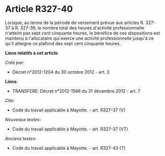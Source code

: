 # Article R327-40

Lorsque, au terme de la période de versement prévue aux articles R. 327-37 à R. 327-39, le nombre total des heures d'activité
professionnelle n'atteint pas sept cent cinquante heures, le bénéfice de ces dispositions est maintenu à l'allocataire qui
exerce une activité professionnelle jusqu'à ce qu'il atteigne ce plafond des sept cent cinquante heures.

**Liens relatifs à cet article**

_Créé par_:

  - Décret n°2012-1204 du 30 octobre 2012 - art. 3

**Liens**:

  - TRANSFERE: Décret n°2012-1566 du 31 décembre 2012 - art. 7

_Cite_:

  - Code du travail applicable à Mayotte. - art. R327-37 (V)

_Nouveaux textes_:

  - Code du travail applicable à Mayotte. - art. R327-37 (VT)

_Anciens textes_:

  - Code du travail applicable à Mayotte. - art. R327-43 (T)
